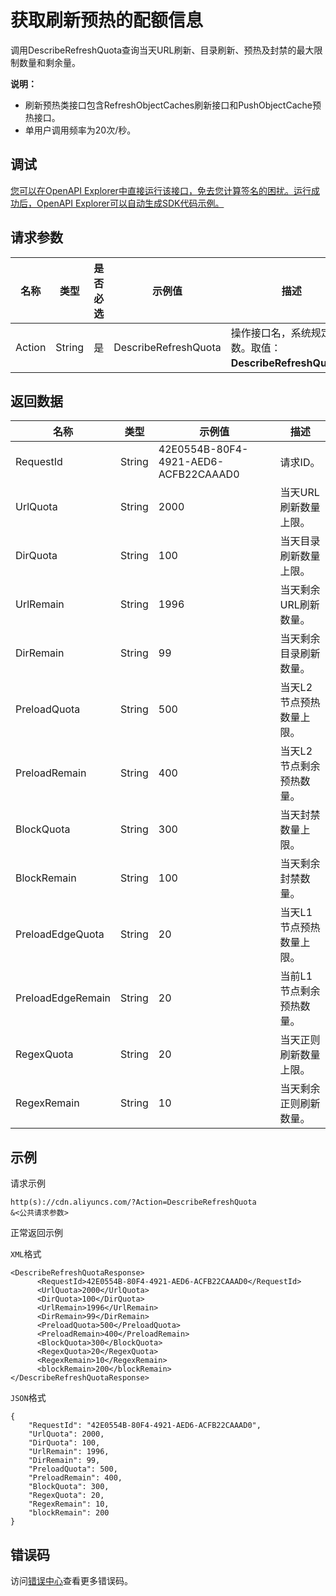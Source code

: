 # 获取刷新预热的配额信息

调用DescribeRefreshQuota查询当天URL刷新、目录刷新、预热及封禁的最大限制数量和剩余量。

**说明：**

-   刷新预热类接口包含RefreshObjectCaches刷新接口和PushObjectCache预热接口。
-   单用户调用频率为20次/秒。

## 调试

[您可以在OpenAPI Explorer中直接运行该接口，免去您计算签名的困扰。运行成功后，OpenAPI Explorer可以自动生成SDK代码示例。](https://api.aliyun.com/#product=Cdn&api=DescribeRefreshQuota&type=RPC&version=2018-05-10)

## 请求参数

|名称|类型|是否必选|示例值|描述|
|--|--|----|---|--|
|Action|String|是|DescribeRefreshQuota|操作接口名，系统规定参数。取值：**DescribeRefreshQuota**。 |

## 返回数据

|名称|类型|示例值|描述|
|--|--|---|--|
|RequestId|String|42E0554B-80F4-4921-AED6-ACFB22CAAAD0|请求ID。 |
|UrlQuota|String|2000|当天URL刷新数量上限。 |
|DirQuota|String|100|当天目录刷新数量上限。 |
|UrlRemain|String|1996|当天剩余URL刷新数量。 |
|DirRemain|String|99|当天剩余目录刷新数量。 |
|PreloadQuota|String|500|当天L2节点预热数量上限。 |
|PreloadRemain|String|400|当天L2节点剩余预热数量。 |
|BlockQuota|String|300|当天封禁数量上限。 |
|BlockRemain|String|100|当天剩余封禁数量。 |
|PreloadEdgeQuota|String|20|当天L1节点预热数量上限。 |
|PreloadEdgeRemain|String|20|当前L1节点剩余预热数量。 |
|RegexQuota|String|20|当天正则刷新数量上限。 |
|RegexRemain|String|10|当天剩余正则刷新数量。 |

## 示例

请求示例

```
http(s)://cdn.aliyuncs.com/?Action=DescribeRefreshQuota
&<公共请求参数>
```

正常返回示例

`XML`格式

```
<DescribeRefreshQuotaResponse>
      <RequestId>42E0554B-80F4-4921-AED6-ACFB22CAAAD0</RequestId>
	  <UrlQuota>2000</UrlQuota>
      <DirQuota>100</DirQuota>
      <UrlRemain>1996</UrlRemain>
	  <DirRemain>99</DirRemain>
	  <PreloadQuota>500</PreloadQuota>
	  <PreloadRemain>400</PreloadRemain>
      <BlockQuota>300</BlockQuota>
      <RegexQuota>20</RegexQuota>
      <RegexRemain>10</RegexRemain>
      <blockRemain>200</blockRemain>
</DescribeRefreshQuotaResponse>
```

`JSON`格式

```
{
    "RequestId": "42E0554B-80F4-4921-AED6-ACFB22CAAAD0",
    "UrlQuota": 2000,
    "DirQuota": 100,
    "UrlRemain": 1996,
    "DirRemain": 99,
    "PreloadQuota": 500,
    "PreloadRemain": 400,
    "BlockQuota": 300,
    "RegexQuota": 20,
    "RegexRemain": 10,
    "blockRemain": 200
}
```

## 错误码

访问[错误中心](https://error-center.aliyun.com/status/product/Cdn)查看更多错误码。

